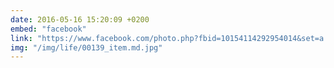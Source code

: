 ```yaml
---
date: 2016-05-16 15:20:09 +0200
embed: "facebook"
link: "https://www.facebook.com/photo.php?fbid=10154114292954014&set=a.10151336375014014.497040.813764013&type=3"
img: "/img/life/00139_item.md.jpg"
---
```

